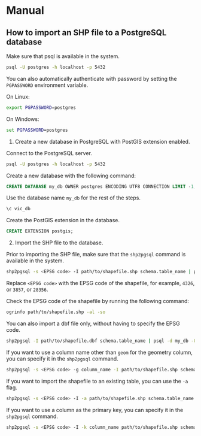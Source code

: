 # Manual

## How to import an SHP file to a PostgreSQL database

Make sure that psql is available in the system.

```bash
psql -U postgres -h localhost -p 5432
```

You can also automatically authenticate with password by setting the `PGPASSWORD` environment variable.


On Linux:
```bash
export PGPASSWORD=postgres
```

On Windows:
```bat
set PGPASSWORD=postgres
```

1. Create a new database in PostgreSQL with PostGIS extension enabled.

Connect to the PostgreSQL server.

```bash
psql -U postgres -h localhost -p 5432
```

Create a new database with the following command:

```sql
CREATE DATABASE my_db OWNER postgres ENCODING UTF8 CONNECTION LIMIT -1;
```

Use the database name `my_db` for the rest of the steps.
```sql
\c vic_db
```

Create the PostGIS extension in the database.

```sql
CREATE EXTENSION postgis;
```

2. Import the SHP file to the database.

Prior to importing the SHP file, make sure that the `shp2pgsql` command is available in the system.

```bash
shp2pgsql -s <EPSG code> -I path/to/shapefile.shp schema.table_name | psql -d my_db -U postgres -h localhost -p 5432
```

Replace `<EPSG code>` with the EPSG code of the shapefile, for example, `4326`, or `3857`, or `28356`.

Check the EPSG code of the shapefile by running the following command:

```bash
ogrinfo path/to/shapefile.shp -al -so
```

You can also import a dbf file only, without having to specify the EPSG code.

```bash
shp2pgsql -I path/to/shapefile.dbf schema.table_name | psql -d my_db -U postgres -h localhost -p 5432
```


If you want to use a column name other than `geom` for the geometry column, you can specify it in the `shp2pgsql` command.

```bash
shp2pgsql -s <EPSG code> -g column_name -I path/to/shapefile.shp schema.table_name | psql -d my_db -U postgres -h localhost -p 5432
```

If you want to import the shapefile to an existing table, you can use the `-a` flag.

```bash
shp2pgsql -s <EPSG code> -I -a path/to/shapefile.shp schema.table_name | psql -d my_db -U postgres -h localhost -p 5432
```

If you want to use a column as the primary key, you can specify it in the `shp2pgsql` command.

```bash
shp2pgsql -s <EPSG code> -I -k column_name path/to/shapefile.shp schema.table_name | psql -d my_db -U postgres -h localhost -p 5432
```